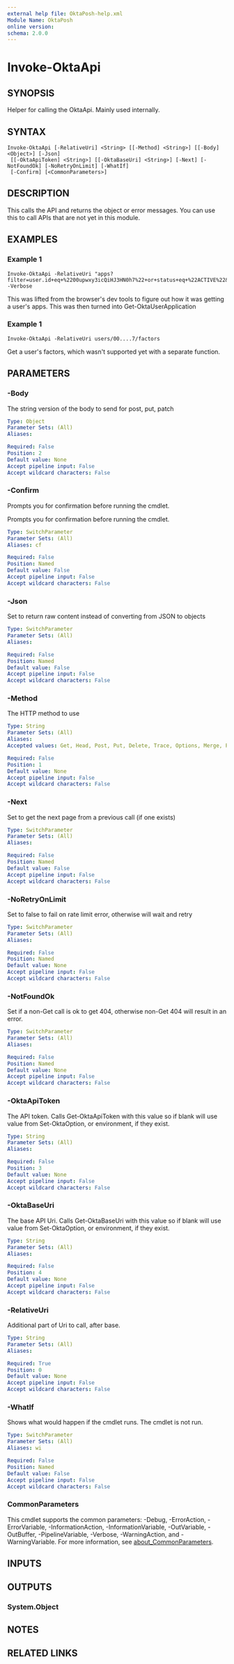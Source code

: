 ```yaml
---
external help file: OktaPosh-help.xml
Module Name: OktaPosh
online version:
schema: 2.0.0
---
```


# Invoke-OktaApi

## SYNOPSIS
Helper for calling the OktaApi.
Mainly used internally.

## SYNTAX

```
Invoke-OktaApi [-RelativeUri] <String> [[-Method] <String>] [[-Body] <Object>] [-Json]
 [[-OktaApiToken] <String>] [[-OktaBaseUri] <String>] [-Next] [-NotFoundOk] [-NoRetryOnLimit] [-WhatIf]
 [-Confirm] [<CommonParameters>]
```

## DESCRIPTION
This calls the API and returns the object or error messages.
You can use this to call APIs that are not yet in this module.

## EXAMPLES

### Example 1
```
Invoke-OktaApi -RelativeUri "apps?filter=user.id+eq+%2200upwxy3icQiHJ3HN0h7%22+or+status+eq+%22ACTIVE%22&expand=user%2F00upwxy3icQiHJ3HN0h7&limit=25" -Verbose
```

This was lifted from the browser's dev tools to figure out how it was getting a user's apps.
This was then turned into Get-OktaUserApplication

### Example 1
```
Invoke-OktaApi -RelativeUri users/00....7/factors
```

Get a user's factors, which wasn't supported yet with a separate function.

## PARAMETERS

### -Body
The string version of the body to send for post, put, patch

```yaml
Type: Object
Parameter Sets: (All)
Aliases:

Required: False
Position: 2
Default value: None
Accept pipeline input: False
Accept wildcard characters: False
```

### -Confirm
Prompts you for confirmation before running the cmdlet.

Prompts you for confirmation before running the cmdlet.

```yaml
Type: SwitchParameter
Parameter Sets: (All)
Aliases: cf

Required: False
Position: Named
Default value: False
Accept pipeline input: False
Accept wildcard characters: False
```

### -Json
Set to return raw content instead of converting from JSON to objects

```yaml
Type: SwitchParameter
Parameter Sets: (All)
Aliases:

Required: False
Position: Named
Default value: False
Accept pipeline input: False
Accept wildcard characters: False
```

### -Method
The HTTP method to use

```yaml
Type: String
Parameter Sets: (All)
Aliases:
Accepted values: Get, Head, Post, Put, Delete, Trace, Options, Merge, Patch

Required: False
Position: 1
Default value: None
Accept pipeline input: False
Accept wildcard characters: False
```

### -Next
Set to get the next page from a previous call (if one exists)

```yaml
Type: SwitchParameter
Parameter Sets: (All)
Aliases:

Required: False
Position: Named
Default value: False
Accept pipeline input: False
Accept wildcard characters: False
```

### -NoRetryOnLimit
Set to false to fail on rate limit error, otherwise will wait and retry

```yaml
Type: SwitchParameter
Parameter Sets: (All)
Aliases:

Required: False
Position: Named
Default value: None
Accept pipeline input: False
Accept wildcard characters: False
```

### -NotFoundOk
Set if a non-Get call is ok to get 404, otherwise non-Get 404 will result in an error.

```yaml
Type: SwitchParameter
Parameter Sets: (All)
Aliases:

Required: False
Position: Named
Default value: None
Accept pipeline input: False
Accept wildcard characters: False
```

### -OktaApiToken
The API token.
Calls Get-OktaApiToken with this value so if blank will use value from Set-OktaOption, or environment, if they exist.

```yaml
Type: String
Parameter Sets: (All)
Aliases:

Required: False
Position: 3
Default value: None
Accept pipeline input: False
Accept wildcard characters: False
```

### -OktaBaseUri
The base API Uri.
Calls Get-OktaBaseUri with this value so if blank will use value from Set-OktaOption, or environment, if they exist.

```yaml
Type: String
Parameter Sets: (All)
Aliases:

Required: False
Position: 4
Default value: None
Accept pipeline input: False
Accept wildcard characters: False
```

### -RelativeUri
Additional part of Uri to call, after base.

```yaml
Type: String
Parameter Sets: (All)
Aliases:

Required: True
Position: 0
Default value: None
Accept pipeline input: False
Accept wildcard characters: False
```

### -WhatIf
Shows what would happen if the cmdlet runs.
The cmdlet is not run.

```yaml
Type: SwitchParameter
Parameter Sets: (All)
Aliases: wi

Required: False
Position: Named
Default value: False
Accept pipeline input: False
Accept wildcard characters: False
```

### CommonParameters
This cmdlet supports the common parameters: -Debug, -ErrorAction, -ErrorVariable, -InformationAction, -InformationVariable, -OutVariable, -OutBuffer, -PipelineVariable, -Verbose, -WarningAction, and -WarningVariable. For more information, see [about_CommonParameters](http://go.microsoft.com/fwlink/?LinkID=113216).

## INPUTS

## OUTPUTS

### System.Object
## NOTES

## RELATED LINKS
